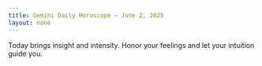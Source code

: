 ```yaml
---
title: Gemini Daily Horoscope – June 2, 2025
layout: none
---
```


Today brings insight and intensity. Honor your feelings and let your intuition guide you.

